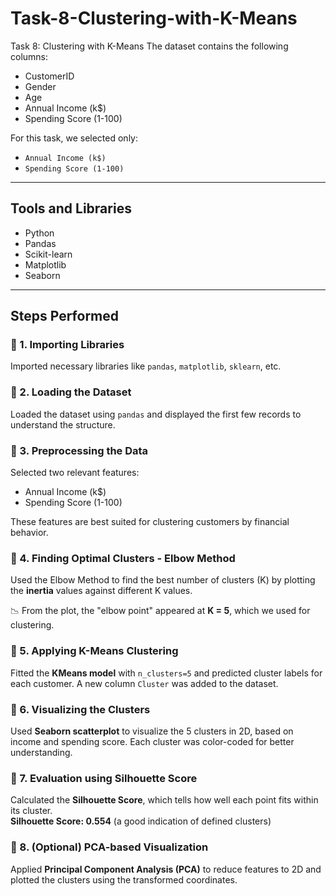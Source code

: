 # Task-8-Clustering-with-K-Means
Task 8: Clustering with K-Means
The dataset contains the following columns:
- CustomerID
- Gender
- Age
- Annual Income (k$)
- Spending Score (1-100)

For this task, we selected only:
- `Annual Income (k$)`
- `Spending Score (1-100)`

---

## Tools and Libraries

- Python
- Pandas
- Scikit-learn
- Matplotlib
- Seaborn

---

##  Steps Performed

### 🔹 1. Importing Libraries
Imported necessary libraries like `pandas`, `matplotlib`, `sklearn`, etc.

### 🔹 2. Loading the Dataset
Loaded the dataset using `pandas` and displayed the first few records to understand the structure.

### 🔹 3. Preprocessing the Data
Selected two relevant features:
- Annual Income (k$)
- Spending Score (1-100)

These features are best suited for clustering customers by financial behavior.

### 🔹 4. Finding Optimal Clusters - Elbow Method
Used the Elbow Method to find the best number of clusters (K) by plotting the **inertia** values against different K values.

📉 From the plot, the "elbow point" appeared at **K = 5**, which we used for clustering.

### 🔹 5. Applying K-Means Clustering
Fitted the **KMeans model** with `n_clusters=5` and predicted cluster labels for each customer. A new column `Cluster` was added to the dataset.

### 🔹 6. Visualizing the Clusters
Used **Seaborn scatterplot** to visualize the 5 clusters in 2D, based on income and spending score. Each cluster was color-coded for better understanding.

### 🔹 7. Evaluation using Silhouette Score
Calculated the **Silhouette Score**, which tells how well each point fits within its cluster.  
 **Silhouette Score: 0.554** (a good indication of defined clusters)

### 🔹 8. (Optional) PCA-based Visualization
Applied **Principal Component Analysis (PCA)** to reduce features to 2D and plotted the clusters using the transformed coordinates.
